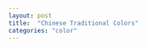 ```yaml
---
layout: post
title:  "Chinese Traditional Colors"
categories: "color"
---
```


<!--<table border="0" cellpadding="5" cellspacing="0">
  <tr>
    <td bgcolor="#E62E18" style="color: white;">E62E18</td>
    <td bgcolor="#E62E18" style="color: white;">大红</td>
    <td></td>
    <td bgcolor="#EB2543">EB2543</td>
    <td bgcolor="#EB2543">曙红</td>
    <td></td>
    <td bgcolor="#F4B230">F4B230</td>
    <td bgcolor="#F4B230">藤黄</td>
    <td></td>
    <td bgcolor="#00547F" style="color: white;">00547F</td>
    <td bgcolor="#00547F" style="color: white;">佛头青</td>
    <td></td>
  </tr>
  <tr height="10"></tr>
  <tr>
    <td bgcolor="#7ED1F4">7ED1F4</td>
    <td bgcolor="#7ED1F4">三青</td>
    <td></td>
    <td bgcolor="#89C76C">89C76C</td>
    <td bgcolor="#89C76C">三绿</td>
    <td></td>
    <td bgcolor="#CE8B57">CE8B57</td>
    <td bgcolor="#CE8B57">赭石</td>
    <td></td>
    <td bgcolor="#FAEDDA">FAEDDA</td>
    <td bgcolor="#FAEDDA">白粉</td>
    <td></td>
  </tr>
  <tr height="10"></tr>
  <tr>
    <td bgcolor="#0C306D" style="color: white;">0C306D</td>
    <td bgcolor="#0C306D" style="color: white;">花青</td>
    <td></td>
    <td bgcolor="#92ADC2">92ADC2</td>
    <td bgcolor="#92ADC2">淡花青</td>
    <td></td>
    <td bgcolor="#80C0A3">80C0A3</td>
    <td bgcolor="#80C0A3">三绿</td>
    <td></td>
    <td bgcolor="#D8385C">D8385C</td>
    <td bgcolor="#D8385C">洋红</td>
    <td></td>
  </tr>
  <tr height="10"></tr>
  <tr>
    <td bgcolor="#6E2D45" style="color: white;">6E2D45</td>
    <td bgcolor="#6E2D45" style="color: white;">胭脂</td>
    <td></td>
    <td bgcolor="#DD633B">DD633B</td>
    <td bgcolor="#DD633B">朱磦</td>
    <td></td>
    <td bgcolor="#DA6D60">DA6D60</td>
    <td bgcolor="#DA6D60">朱砂</td>
    <td></td>
    <td bgcolor="#262628" style="color: white;">262628</td>
    <td bgcolor="#262628" style="color: white;">鬆烟墨</td>
    <td></td>
  </tr>
</table>-->